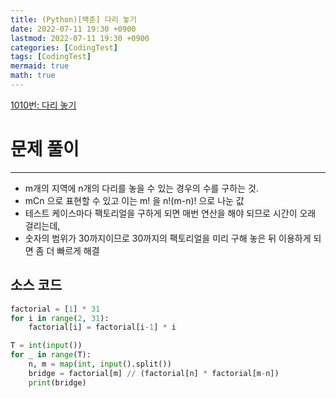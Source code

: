 ```yaml
---
title: (Python)[백준] 다리 놓기
date: 2022-07-11 19:30 +0900
lastmod: 2022-07-11 19:30 +0900
categories: [CodingTest]
tags: [CodingTest]
mermaid: true
math: true
---
```


[1010번: 다리 놓기](https://www.acmicpc.net/problem/1010)

# 문제 풀이

---

- m개의 지역에 n개의 다리를 놓을 수 있는 경우의 수를 구하는 것.
- mCn 으로 표현할 수 있고 이는 m! 을 n!(m-n)! 으로 나눈 값
- 테스트 케이스마다 팩토리얼을 구하게 되면 매번 연산을 해야 되므로 시간이 오래 걸리는데,
- 숫자의 범위가 30까지이므로 30까지의 팩토리얼을 미리 구해 놓은 뒤 이용하게 되면 좀 더 빠르게 해결

## 소스 코드

```python
factorial = [1] * 31
for i in range(2, 31):
    factorial[i] = factorial[i-1] * i

T = int(input())
for _ in range(T):
    n, m = map(int, input().split())
    bridge = factorial[m] // (factorial[n] * factorial[m-n])
    print(bridge)
```